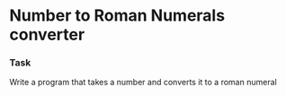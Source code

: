 # Number to Roman Numerals converter

### Task ###
Write a program that takes a number and converts it to a roman numeral
